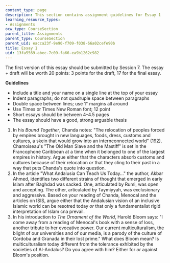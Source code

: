 ```yaml
---
content_type: page
description: This section contains assignment guidelines for Essay 1
learning_resource_types:
- Assignments
ocw_type: CourseSection
parent_title: Assignments
parent_type: CourseSection
parent_uid: eacca23f-9e90-f709-f038-66a02cefe90b
title: Essay 1
uid: 13fa5569-abec-7c09-fa66-ea9b1262c982
---
```


The first version of this essay should be submitted by Session 7. The essay + draft will be worth 20 points: 3 points for the draft, 17 for the final essay.

**Guidelines**

*   Include a title and your name on a single line at the top of your essay
*   Indent paragraphs; do not quadruple space between paragraphs
*   Double space between lines; use 1" margins all around
*   Use Times or Times New Roman font; 12 point
*   Short essays should be between 4–4.5 pages
*   The essay should have a good, strong arguable thesis

1.  In his _Bound Together_, Chanda notes: "The relocation of peoples forced by empires brought in new languages, foods, dress, customs and cultures, a skein that would grow into an internconnected world" (192). Chamoiseau's "The Old Man Slave and the Mastiff" is set in the Francophone Caribbean at a time when it belonged to one of the largest empires in history. Argue either that the characters absorb customs and cultures because of their relocation _or_ that they cling to their past in a way that puts Chanda's quote into question.
2.  In the article "What Andalusia Can Teach Us Today..." the author, Akbar Ahmed, identifies two different strains of thought that emerged in early Islam after Baghdad was sacked. One, articulated by Rumi, was open and accepting. The other, articulated by Taymiyyah, was exclusionary and aggressive. Based on your reading of Chanda, Menocal and the articles on ISIS, argue either that the Andalusian vision of an inclusive Islamic world can be resotred today _or_ that only a fundamentalist rigid interpretation of Islam cna prevail. 
3.  In his introduction to _The Ornament of the World_, Harold Bloom says: "I come away from a reading of Menocal's book with a sense of loss, another tribute to her evocative power. Our current multiculturalism, the blight of our universities and of our media, is a parody of the culture of Cordoba and Granada in their lost prime." What does Bloom mean? Is multiculturalism today different from the tolerance exhibited by the societies of Al-Andalus? Do you agree with him? Either for _or_ against Bloom's position.